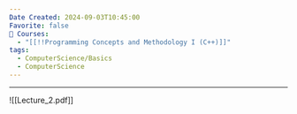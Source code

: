 ```yaml
---
Date Created: 2024-09-03T10:45:00
Favorite: false
📕 Courses:
  - "[[!!Programming Concepts and Methodology I (C++)]]"
tags:
  - ComputerScience/Basics
  - ComputerScience
---
```

---
![[Lecture_2.pdf]]